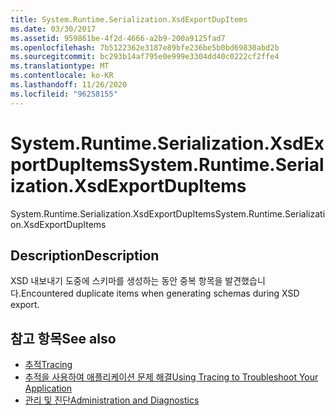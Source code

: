 ```yaml
---
title: System.Runtime.Serialization.XsdExportDupItems
ms.date: 03/30/2017
ms.assetid: 959861be-4f2d-4666-a2b9-200a9125fad7
ms.openlocfilehash: 7b5122362e3187e89bfe236be5b0bd69830abd2b
ms.sourcegitcommit: bc293b14af795e0e999e3304dd40c0222cf2ffe4
ms.translationtype: MT
ms.contentlocale: ko-KR
ms.lasthandoff: 11/26/2020
ms.locfileid: "96258155"
---
```

# <a name="systemruntimeserializationxsdexportdupitems"></a><span data-ttu-id="6ea79-102">System.Runtime.Serialization.XsdExportDupItems</span><span class="sxs-lookup"><span data-stu-id="6ea79-102">System.Runtime.Serialization.XsdExportDupItems</span></span>

<span data-ttu-id="6ea79-103">System.Runtime.Serialization.XsdExportDupItems</span><span class="sxs-lookup"><span data-stu-id="6ea79-103">System.Runtime.Serialization.XsdExportDupItems</span></span>  
  
## <a name="description"></a><span data-ttu-id="6ea79-104">Description</span><span class="sxs-lookup"><span data-stu-id="6ea79-104">Description</span></span>  

 <span data-ttu-id="6ea79-105">XSD 내보내기 도중에 스키마를 생성하는 동안 중복 항목을 발견했습니다.</span><span class="sxs-lookup"><span data-stu-id="6ea79-105">Encountered duplicate items when generating schemas during XSD export.</span></span>  
  
## <a name="see-also"></a><span data-ttu-id="6ea79-106">참고 항목</span><span class="sxs-lookup"><span data-stu-id="6ea79-106">See also</span></span>

- [<span data-ttu-id="6ea79-107">추적</span><span class="sxs-lookup"><span data-stu-id="6ea79-107">Tracing</span></span>](index.md)
- [<span data-ttu-id="6ea79-108">추적을 사용하여 애플리케이션 문제 해결</span><span class="sxs-lookup"><span data-stu-id="6ea79-108">Using Tracing to Troubleshoot Your Application</span></span>](using-tracing-to-troubleshoot-your-application.md)
- [<span data-ttu-id="6ea79-109">관리 및 진단</span><span class="sxs-lookup"><span data-stu-id="6ea79-109">Administration and Diagnostics</span></span>](../index.md)
